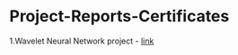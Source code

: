 # Project-Reports-Certificates

1.Wavelet Neural Network project - [link](https://github.com/ks716/misc/blob/main/Project-Reports-Certificates/Project%20report.pdf)
